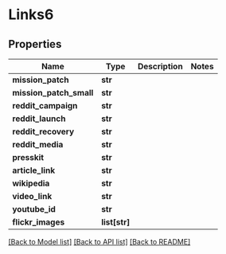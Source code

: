 # Links6

## Properties
Name | Type | Description | Notes
------------ | ------------- | ------------- | -------------
**mission_patch** | **str** |  | 
**mission_patch_small** | **str** |  | 
**reddit_campaign** | **str** |  | 
**reddit_launch** | **str** |  | 
**reddit_recovery** | **str** |  | 
**reddit_media** | **str** |  | 
**presskit** | **str** |  | 
**article_link** | **str** |  | 
**wikipedia** | **str** |  | 
**video_link** | **str** |  | 
**youtube_id** | **str** |  | 
**flickr_images** | **list[str]** |  | 

[[Back to Model list]](../README.md#documentation-for-models) [[Back to API list]](../README.md#documentation-for-api-endpoints) [[Back to README]](../README.md)


